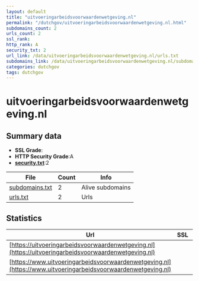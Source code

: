 ```yaml
---
layout: default
title: "uitvoeringarbeidsvoorwaardenwetgeving.nl"
permalink: "/dutchgov/uitvoeringarbeidsvoorwaardenwetgeving.nl.html"
subdomains_count: 2
urls_count: 2
ssl_rank: 
http_rank: A
security_txt: 2
url_link: /data/uitvoeringarbeidsvoorwaardenwetgeving.nl/urls.txt
subdomains_link: /data/uitvoeringarbeidsvoorwaardenwetgeving.nl/subdomains.txt
categories: dutchgov
tags: dutchgov
---
```



# uitvoeringarbeidsvoorwaardenwetgeving.nl
## Summary data


 - **SSL Grade**:
 - **HTTP Security Grade**:A
 - **[security.txt](https://www.digitaleoverheid.nl/nieuws/standaard-security-txt-nu-verplicht-voor-overheid/)**:2


| File       | Count | Info |
|------------|-------|------|
|[subdomains.txt](/DutchGovScope/data/uitvoeringarbeidsvoorwaardenwetgeving.nl/subdomains.txt)|2|Alive subdomains|
|[urls.txt](/DutchGovScope/data/uitvoeringarbeidsvoorwaardenwetgeving.nl/urls.txt)|2|Urls|


## Statistics


| Url | SSL | HTTP | Server | Cookie | HSTS | CORS | CTO | CSP | XFO | XXP | RP |FP| Tech |Title |
|--------|-------|-------|------|------|------|------|------|------|------|------|------|------|------|------|
|[https://uitvoeringarbeidsvoorwaardenwetgeving.nl](https://uitvoeringarbeidsvoorwaardenwetgeving.nl)| | **A**|| |:white_check_mark: | | |:warning: | :white_check_mark: | | :white_check_mark: | |HSTS|302 Found|
|[https://www.uitvoeringarbeidsvoorwaardenwetgeving.nl](https://www.uitvoeringarbeidsvoorwaardenwetgeving.nl)| | **A**|| |:white_check_mark: | | |:warning: | :white_check_mark: | | :white_check_mark: | |HSTS|302 Found|


